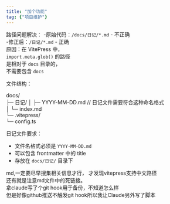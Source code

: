 ```yaml
---
title: "加个功能"
tag: {"项目维护"}
---
```

路径问题解决：
-原始代码：`/docs/日记/*.md` - 不正确  
-修正后：`/日记/*.md` - 正确  
原因：在 VitePress 中，  
`import.meta.glob()` 的路径  
是相对于 `docs` 目录的，  
不需要包含 `docs`   
  
文件结构：  

docs/  
  ├─ 日记/
  │   ├─ YYYY-MM-DD.md  // 日记文件需要符合这种命名格式  
  │   └─ index.md  
  └─ .vitepress/  
      └─ config.ts  
  
   
日记文件要求：  
- 文件名格式必须是 `YYYY-MM-DD.md`  
- 可以包含 frontmatter 中的 title  
- 存放在 `docs/日记/` 目录下  

md,一定要尽早搜集相关信息才行， 
才发现vitepress支持中文路径  
还有就是注意md文件中的死链接。  
拿claude写了个git hook用于备份，不知道怎么样  
但是好像github推送不触发git hook所以我让Claude另外写了脚本  